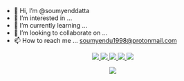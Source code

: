 - 👋 Hi, I’m @soumyenddatta
- 👀 I’m interested in ...
- 🌱 I’m currently learning ...
- 💞️ I’m looking to collaborate on ...
- 📫 How to reach me ... soumyendu1998@protonmail.com

<!---
- I am currently working with the Open Source Community named [__APPARKY__](https://apparky.vercel.app/)
- Click Here to find our [__GitHub__](https://github.com/Apparky) Page
--->


<!---
soumyenddatta/soumyenddatta is a ✨ special ✨ repository because its `README.md` (this file) appears on your GitHub profile.
You can click the Preview link to take a look at your changes.
--->


<p align="center">
  <a href="https://github.com/soumyenddatta">  
    <img src="http://github-profile-summary-cards.vercel.app/api/cards/profile-details?username=soumyenddatta&theme=dracula" />
  </a>
  <a href="https://github.com/soumyenddatta">
    <img src="https://github-readme-streak-stats.herokuapp.com/?user=soumyenddatta&hide_border=true&card_width=338&theme=tokyonight" />
  </a>
  <a href="https://github.com/soumyenddatta">
    <img src="http://github-profile-summary-cards.vercel.app/api/cards/stats?username=soumyenddatta&theme=dark" />
  </a>
  <a href="https://github.com/soumyenddatta">
    <img src="https://github-readme-stats.vercel.app/api/top-langs/?username=soumyenddatta&langs_count=20&exclude_repo=&hide=jupyter%20notebook,vim%20script,cmake,makefile,batchfile,emacs%20lisp,css,html&layout=pie&card_width=699&hide_border=true&theme=highcontrast" />
  </a>
    <a href="https://github.com/soumyenddatta">
    <img src="https://github-readme-stats.vercel.app/api/top-langs/?username=soumyenddatta&langs_count=20&exclude_repo=&hide=jupyter%20notebook,vim%20script,cmake,makefile,batchfile,emacs%20lisp,css,html&layout=normal&card_width=699&hide_border=true&theme=shades-of-purple" />
  </a>


</p>


<p align="center">
  <a href="https://github.com/soumyenddatta">
    <img src="https://komarev.com/ghpvc/?username=soumyenddatta&color=blue&style=flat)" />
  </a>
</p>


